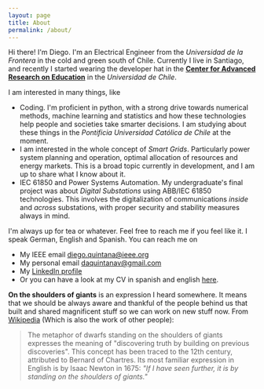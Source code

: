 ```yaml
---
layout: page
title: About
permalink: /about/
---
```


Hi there! I'm Diego. I'm an Electrical Engineer from the *Universidad de la Frontera* in the cold and green south of Chile. Currently I live in Santiago, and recently I started wearing the developer hat in the [**Center for Advanced Research on Education**](http://ciae.uchile.cl/) in the *Universidad de Chile*.

I am interested in many things, like

*  Coding. I'm proficient in python, with a strong drive towards numerical methods, machine learning and statistics and how these technologies help people and societies take smarter decisions. I am studying about these things in the *Pontificia Universidad Católica de Chile* at the moment.
*  I am interested in the whole concept of *Smart Grids*. Particularly power system planning and operation, optimal allocation of resources and energy markets. This is a broad topic currently in development, and I am up to share what I know about it.
*  IEC 61850 and Power Systems Automation. My undergraduate's final project was about *Digital Substations* using ABB/IEC 61850 technologies. This involves the digitalization of communications *inside* and *across* substations, with proper security and stability measures always in mind.

I'm always up for tea or whatever. Feel free to reach me if you feel like it. I speak German, English and Spanish.
 You can reach me on 
 *  My IEEE email [diego.quintana@ieee.org](mailto:diego.quintana@ieee.org)
 *  My personal email [daquintanav@gmail.com](mailto:diego.quintana@ieee.org)
 *  My [LinkedIn profile](https://www.linkedin.com/in/diego-quintana-valenzuela/)
 *  Or you can have a look at my CV in spanish and english [here](https://goo.gl/DXW6jr).

**On the shoulders of giants** is an expression I heard somewhere. It means that we should be always aware and thankful of the people behind us that built and shared magnificent stuff so we can work on new stuff now. From [Wikipedia](https://en.wikipedia.org/wiki/Standing_on_the_shoulders_of_giants)  (Which is also the work of other people):

> The metaphor of dwarfs standing on the shoulders of giants expresses the meaning of "discovering truth by building on previous discoveries". This concept has been traced to the 12th century, attributed to Bernard of Chartres. Its most familiar expression in English is by Isaac Newton in 1675: *"If I have seen further, it is by standing on the shoulders of giants."* 

